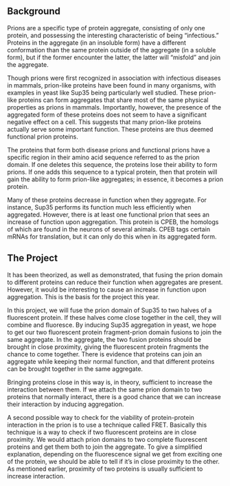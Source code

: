 ## Background

Prions are a specific type of protein aggregate, consisting of only one protein, and possessing the interesting characteristic of being “infectious.” Proteins in the aggregate (in an insoluble form) have a different conformation than the same protein outside of the aggregate (in a soluble form), but if the former encounter the latter, the latter will “misfold” and join the aggregate.

Though prions were first recognized in association with infectious diseases in mammals, prion-like proteins have been found in many organisms, with examples in yeast like Sup35 being particularly well studied. These prion-like proteins can form aggregates that share most of the same physical properties as prions in mammals. Importantly, however, the presence of the aggregated form of these proteins does not seem to have a significant negative effect on a cell. This suggests that many prion-like proteins actually serve some important function. These proteins are thus deemed functional prion proteins.

The proteins that form both disease prions and functional prions have a specific region in their amino acid sequence referred to as the prion domain. If one deletes this sequence, the proteins lose their ability to form prions. If one adds this sequence to a typical protein, then that protein will gain the ability to form prion-like aggregates; in essence, it becomes a prion protein.

Many of these proteins decrease in function when they aggregate. For instance, Sup35 performs its function much less efficiently when aggregated. However, there is at least one functional prion that sees an increase of function upon aggregation. This protein is CPEB, the homologs of which are found in the neurons of several animals. CPEB tags certain mRNAs for translation, but it can only do this when in its aggregated form.

## The Project

It has been theorized, as well as demonstrated, that fusing the prion domain to different proteins can reduce their function when aggregates are present. However, it would be interesting to cause an increase in function upon aggregation. This is the basis for the project this year.

In this project, we will fuse the prion domain of Sup35 to two halves of a fluorescent protein. If these halves come close together in the cell, they will combine and fluoresce. By inducing Sup35 aggregation in yeast, we hope to get our two fluorescent protein fragment-prion domain fusions to join the same aggregate. In the aggregate, the two fusion proteins should be brought in close proximity, giving the fluorescent protein fragments the chance to come together. There is evidence that proteins can join an aggregate while keeping their normal function, and that different proteins can be brought together in the same aggregate.

Bringing proteins close in this way is, in theory, sufficient to increase the interaction between them. If we attach the same prion domain to two proteins that normally interact, there is a good chance that we can increase their interaction by inducing aggregation.

A second possible way to check for the viability of protein-protein interaction in the prion is to use a technique called FRET. Basically this technique is a way to check if two fluorescent proteins are in close proximity. We would attach prion domains to two complete fluorescent proteins and get them both to join the aggregate. To give a simplified explanation, depending on the fluorescence signal we get from exciting one of the protein, we should be able to tell if it’s in close proximity to the other. As mentioned earlier, proximity of two proteins is usually sufficient to increase interaction.

